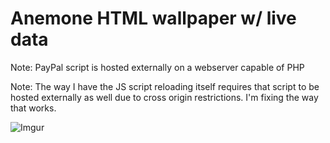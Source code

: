 # Anemone HTML wallpaper w/ live data

Note: PayPal script is hosted externally on a webserver capable of PHP

Note: The way I have the JS script reloading itself requires that script to be hosted externally as well due to cross origin restrictions. I'm fixing the way that works.

![Imgur](https://i.imgur.com/XGALU1l.jpg)
